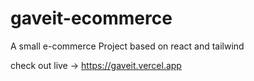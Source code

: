 # gaveit-ecommerce
A small e-commerce Project based on react and tailwind 

check out live ->  https://gaveit.vercel.app

